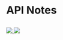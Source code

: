 # API Notes
## 

<!-- thumbnail image wrapped in a link -->
<a href="#img1">
  <img src="/../../img/api-airport.jpg" class="thumbnail">
</a>

<!-- lightbox container hidden with CSS -->
<a href="#_" class="lightbox" id="img1">
  <img src="/../../img/api-airport.jpg">
</a>

